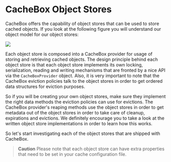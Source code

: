 # CacheBox Object Stores

CacheBox offers the capability of object stores that can be used to store cached objects. If you look at the following figure you will understand our object model for our object stores:

![](../../.gitbook/assets/cachebox\_majorclasses.png)

Each object store is composed into a CacheBox provider for usage of storing and retrieving cached objects. The design principle behind each object store is that each object store implements its own locking, serialization, reading and writing mechanisms that are fronted by a nice API via the `CacheBoxProvider` object. Also, it is very important to note that the CacheBox eviction policies talk to the object stores in order to get ordered data structures for eviction purposes.

So if you will be creating your own object stores, make sure they implement the right data methods the eviction policies can use for evictions. The CacheBox provider's reaping methods use the object stores in order to get metadata out of the object stores in order to take care of cleanup, expirations and evictions. We definitely encourage you to take a look at the written object store implementations in order to learn how this works.

So let's start investigating each of the object stores that are shipped with CacheBox.

> **Caution** Please note that each object store can have extra properties that need to be set in your cache configuration file.
